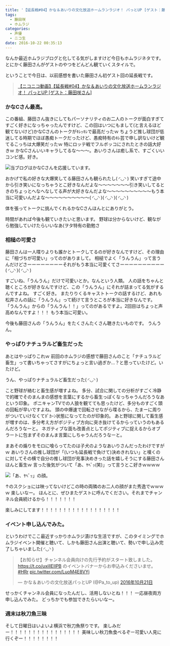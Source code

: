 ```yaml
---
title: '【延長戦#04】かな＆あいりの文化放送ホームランラジオ！ パっとUP [ゲスト：藤田咲さん]'
tags:
  - 藤田咲
  - ホムラジ
categories:
  - 声優
  - ニコ生
date: 2016-10-22 00:35:13
---
```


なんか最近ホムラジブログと化してる気がしますけど今日もホムラジネタです。
とにかく藤田さんがゲストのやつをどんどん観ていくスタイルで。

ということで今日は、以前感想を書いた藤田さん初ゲスト回の延長戦です。

> <a target="_blank" href="http://www.nicovideo.jp/watch/1462173037">【ニコニコ動画】【延長戦#04】かな＆あいりの文化放送ホームランラジオ！ パっとUP [ゲスト：藤田咲さん]</a>

### かなCさん最高。

この番組、藤田さん抜きにしてもパーソナリティのお二人のトークが面白すぎてすごく好きになっちゃったんですけど、この回はいつにもまして(と言えるほど観てないけど)かなCさんのトークがｷﾚｯｷﾚで最高だったｗ
ちょうど推し球団が低迷してる時期でほぼ愚痴トークだったけど、愚痴特有のｷﾚ芸で申し訳ないけど観てるこっちは大爆笑だったｗ
特にロッテ戦でフルボッコにされたときの話大好きｗ
かなCさんいいキャラしてるな～～～。あいりさんは癒し系で、すごくいいコンビ感。好き。

![当ブログはかなCさんを応援しています。](/sblog/img/20161021_extra04_01.jpg)

おかげで私の好きな大爆笑してる藤田さんも観られたし( ◜◡◝ )
笑いすぎて途中から引き笑いになっちゃうとこ好きなんだよな～～～～～～～引き笑いしてるときのちょっとへなへなしてる声が大好きなんだよな～～～～～～～～～～もう本当に可愛いんだよな～～～～～～～～～～( ◜◡◝ )( ◜◡◝ )( ◜◡◝ )

体を張ってトークに挑んでくれるかなCさんほんとにありがとう。

時間があれば今後も観ていきたいと思います。
野球は分からないけど、観ながら勉強していけたらいいなあ(ヲタ特有の勤勉さ

### 相槌の可愛さ

藤田さんは一人喋りよりも誰かとトークしてるのが好きなんですけど、その理由に「相づちが可愛い」ってのがありまして。
相槌でよく「うんうん」って言うんだけどさーーーーーーーーそれがもう本当に可愛くてさーーーーーーーーーー( ◜◡◝ )( ◜◡◝ )

すごいね、「うんうん」だけで可愛いとか。なんという人類。
人の話をちゃんと聴くところが好きなんですけど、この「うんうん」にそれが詰まってる気がするんですよね。
すごく好き。
またりりくるキャストトークの話するけど、あれも松井さんの話に「うんうん」って続けて言うところが本当に好きなんです。
「うんうん」からの「うんうん！！」ってのがあるですよ。2回目はちょっと声高めなんですよ！！！
もう本当に可愛い。

今後も藤田さんの「うんうん」をたくさんたくさん聴きたいものです。
うんうん。

### やっぱりナチュラルど畜生だった

あとはやっぱりこれｗ
前回のホムラジの感想で藤田さんのこと「ナチュラルど畜生」って書いちゃってさすがにちょっと言い過ぎか…？と思っていたけど。いたけど。

うん、やっぱりナチュラルど畜生だった( ◜◡◝ )

こと野球が絡むと畜生感が増すよね。
多分、試合に関しての分析がすごく冷静で的確でそのまんまの感想を言葉にするから畜生っぽくなっちゃうんだろうなあという印象。
ポニキャンTVでの人狼を観てても思ったけど、多分ものすごく頭の回転が早いですよね。
頭の中爆速で回転させながら喋るから、たまーに周りがついていけなくてﾎﾟｶｰﾝ状態になってたのが印象的。
あと野球に関して畜生感が増すのは、多分考え方がポジティブ方向に突き抜けてるからっていうのもあるんだろうなーと。
ネガティブな面も改善点としてポジティブに捉えるからオブラートに包まずそのまんま言葉にしちゃうんだろうなーと。

まあその煽りをモロに喰らってたのは子犬のようなあいりさんだったわけですがｗ
あいりさんの推し球団が「(いつも延長戦で負けて)決めきれない」と嘆くのに対してその横で自分の推し球団が見事決めきった話を嬉しそうにする藤田さんほんと畜生ｗ
言った後気がついて「あ、ﾔﾍﾞｯ(笑)」って言うとこ好きｗｗｗｗ

![「あ、ﾔﾍﾞｯ」の顔。](/sblog/img/20161021_extra04_02.jpg)

↑のスクショには映ってないけどこの時の両隣のお二人の顔がまた秀逸でｗｗｗｗ
楽しいなー。
ほんとに、ぜひまたゲストに呼んでください。それまでチャンネル会員続けるから！！！！！！！

楽しみにしてます！！！！！！！！！！！！！！！！！！

### イベント申し込んでみた。

というわけでここ最近すっかりホムラジ漬けな生活ですが、このタイミングでホムラジイベント開催と聴いて、しかも藤田さん出演と聴いて、勢いで申し込み完了しちゃいました( ◜◡◝ )

<blockquote class="twitter-tweet" data-lang="ja"><p lang="ja" dir="ltr">【お知らせ】チャンネル会員向けの先行予約がスタート致しました。<a href="https://t.co/uxiIlElIPB">https://t.co/uxiIlElIPB</a> のイベントバナーからお申込みくださいませ。 <a href="https://twitter.com/hashtag/HRr?src=hash">#HRr</a> <a href="https://t.co/LuoM4E8VYj">pic.twitter.com/LuoM4E8VYj</a></p>&mdash; かな＆あいりの文化放送パっとUP (@Pa_to_up) <a href="https://twitter.com/Pa_to_up/status/789467557589684224">2016年10月21日</a></blockquote>
<script async src="//platform.twitter.com/widgets.js" charset="utf-8"></script>

せっかくチャンネル会員になったんだし、活用しないとね！！！
一応昼夜両方申し込んでみた。
どっちかでも参加できたらいいなー。

### 週末は秋刀魚三昧

そして日曜日はいよいよ横浜で秋刀魚祭りです。
楽しみだー！！！！！！！！！！！！！！！！
美味しい秋刀魚食べるぞー可愛い人見に行くぞー！！！！！！！！
